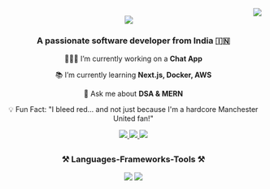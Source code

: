<!-- Visitor Badge -->
<a href="#"><img align="right" src="https://visitor-badge.laobi.icu/badge?page_id=sps-03.sps-03" /></a>

<!-- Typing SVG - https://readme-typing-svg.demolab.com/demo/ -->
<h2 align="center">
    <a href="#"><img src="https://readme-typing-svg.demolab.com?font=Jersey+20&size=35&duration=4000&pause=500&color=2489F7&center=true&vCenter=true&random=false&width=500&height=70&lines=Hi+There,+I'm+Shan+%F0%9F%91%8B%F0%9F%8F%BC;Welcome+to+my+GitHub!;"/></a>
</h2>

<!-- About Me -->
<h3 align="center">A passionate software developer from India 🇮🇳</h3>

<div align="center">
  
  👨🏻‍💻 I’m currently working on a **Chat App**

  📚 I’m currently learning **Next.js, Docker, AWS**
  
  💬 Ask me about **DSA & MERN**
  
  💡 Fun Fact: "I bleed red... and not just because I'm a hardcore Manchester United fan!"
  
</div>

<!-- Social Accounts -->
<div align="center"> 
  <a href="mailto:mohammedshan.p.s@gmail.com" target="_blank">
    <img src="https://img.shields.io/badge/Gmail-333333?style=for-the-badge&logo=gmail&logoColor=red" />
  </a>
  <a href="https://linkedin.com/in/mohammed-shan" target="_blank">
    <img src="https://img.shields.io/badge/LinkedIn-0077B5?style=for-the-badge&logo=linkedin&logoColor=white" />
  </a>
  <a href="https://github.com/sps-03" target="_blank">
     <img src="https://img.shields.io/badge/Portfolio-FF5722?style=for-the-badge&logo=google-chrome&logoColor=white" />
  </a>
</div>

<!-- Skills -->
<h2></h2>
<h3 align="center">⚒️ Languages-Frameworks-Tools ⚒️</h3>
<div align="center">
  <a href="#"><img src="https://skillicons.dev/icons?i=html,css,javascript,typescript,mongodb,express,react,nodejs,nextjs,tailwind,mui" /></a>
  <a href="#"><img src="https://skillicons.dev/icons?i=git,github,npm,vite,mysql,postgres,prisma,postman,vscode,docker,cpp,java,python" /></a>
</div>

<!-- Stats -->
<!--
<h2></h2>
<h3 align="center">⚡ Stats ⚡</h3>
<div align=center>
  <a href="#"><img src="https://github-readme-stats.vercel.app/api?username=sps-03&show_icons=true&locale=en&theme=github_dark_dimmed" alt="github stats" /></a>
  <a href="#"><img src="https://github-readme-stats.vercel.app/api/top-langs?username=sps-03&show_icons=true&locale=en&theme=github_dark_dimmed" alt="top langs" /></a></br>
  <a href="#"><img src="https://github-readme-streak-stats.herokuapp.com/?user=sps-03&&theme=github_dark_dimmed" alt="streak stats" /></a>
</div>
-->
